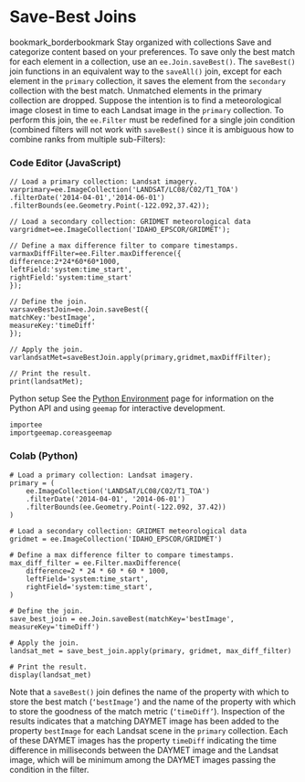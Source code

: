  
#  Save-Best Joins
bookmark_borderbookmark Stay organized with collections  Save and categorize content based on your preferences. 
To save only the best match for each element in a collection, use an `ee.Join.saveBest()`. The `saveBest()` join functions in an equivalent way to the `saveAll()` join, except for each element in the `primary` collection, it saves the element from the `secondary` collection with the best match. Unmatched elements in the primary collection are dropped. Suppose the intention is to find a meteorological image closest in time to each Landsat image in the `primary` collection. To perform this join, the `ee.Filter` must be redefined for a single join condition (combined filters will not work with `saveBest()` since it is ambiguous how to combine ranks from multiple sub-Filters):
### Code Editor (JavaScript)
```
// Load a primary collection: Landsat imagery.
varprimary=ee.ImageCollection('LANDSAT/LC08/C02/T1_TOA')
.filterDate('2014-04-01','2014-06-01')
.filterBounds(ee.Geometry.Point(-122.092,37.42));

// Load a secondary collection: GRIDMET meteorological data
vargridmet=ee.ImageCollection('IDAHO_EPSCOR/GRIDMET');

// Define a max difference filter to compare timestamps.
varmaxDiffFilter=ee.Filter.maxDifference({
difference:2*24*60*60*1000,
leftField:'system:time_start',
rightField:'system:time_start'
});

// Define the join.
varsaveBestJoin=ee.Join.saveBest({
matchKey:'bestImage',
measureKey:'timeDiff'
});

// Apply the join.
varlandsatMet=saveBestJoin.apply(primary,gridmet,maxDiffFilter);

// Print the result.
print(landsatMet);
```
Python setup
See the [ Python Environment](https://developers.google.com/earth-engine/guides/python_install) page for information on the Python API and using `geemap` for interactive development.
```
importee
importgeemap.coreasgeemap
```

### Colab (Python)
```
# Load a primary collection: Landsat imagery.
primary = (
    ee.ImageCollection('LANDSAT/LC08/C02/T1_TOA')
    .filterDate('2014-04-01', '2014-06-01')
    .filterBounds(ee.Geometry.Point(-122.092, 37.42))
)

# Load a secondary collection: GRIDMET meteorological data
gridmet = ee.ImageCollection('IDAHO_EPSCOR/GRIDMET')

# Define a max difference filter to compare timestamps.
max_diff_filter = ee.Filter.maxDifference(
    difference=2 * 24 * 60 * 60 * 1000,
    leftField='system:time_start',
    rightField='system:time_start',
)

# Define the join.
save_best_join = ee.Join.saveBest(matchKey='bestImage', measureKey='timeDiff')

# Apply the join.
landsat_met = save_best_join.apply(primary, gridmet, max_diff_filter)

# Print the result.
display(landsat_met)
```

Note that a `saveBest()` join defines the name of the property with which to store the best match (`‘bestImage’`) and the name of the property with which to store the goodness of the match metric (`‘timeDiff’`). Inspection of the results indicates that a matching DAYMET image has been added to the property `bestImage` for each Landsat scene in the `primary` collection. Each of these DAYMET images has the property `timeDiff` indicating the time difference in milliseconds between the DAYMET image and the Landsat image, which will be minimum among the DAYMET images passing the condition in the filter.
